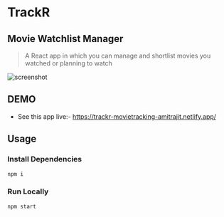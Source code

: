 # TrackR

## Movie Watchlist Manager

> A React app in which you can manage and shortlist movies you watched or planning to watch

![screenshot](https://github.com/AmitrajitDas/TrackR/blob/main/src/assets/Screenshot.png)

## DEMO

- See this app live:- https://trackr-movietracking-amitrajit.netlify.app/

## Usage

### Install Dependencies

```
npm i
```

### Run Locally

```
npm start
```
